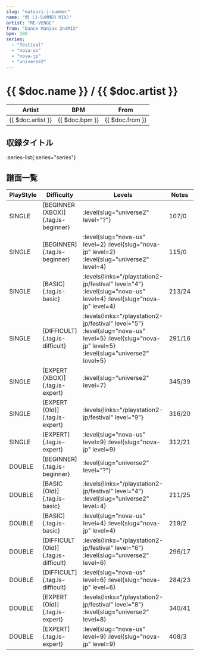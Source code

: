 ```yaml
---
slug: "matsuri-j-summer"
name: "祭 (J-SUMMER MIX)"
artist: "RE-VENGE"
from: "Dance Maniax 2ndMIX"
bpm: 180
series:
  - "festival"
  - "nova-us"
  - "nova-jp"
  - "universe2"
---
```


# {{ $doc.name }} / {{ $doc.artist }}

|Artist|BPM|From|
|------|---|----|
|{{ $doc.artist }}|{{ $doc.bpm }}|{{ $doc.from }}|

## 収録タイトル

:series-list{:series="series"}

## 譜面一覧

|PlayStyle|Difficulty|Levels|Notes|Movie|
|---------|----------|------|-----|-----|
|SINGLE|[BEGINNER (XBOX)]{.tag.is-beginner}|<div class="field is-grouped is-grouped-multiline"> :level{slug="universe2" level="?"}</div>|107/0||
|SINGLE|[BEGINNER]{.tag.is-beginner}|<div class="field is-grouped is-grouped-multiline"> :level{slug="nova-us" level=2} :level{slug="nova-jp" level=2} :level{slug="universe2" level=4}</div>|115/0||
|SINGLE|[BASIC]{.tag.is-basic}|<div class="field is-grouped is-grouped-multiline"> :levels{links="/playstation2-jp/festival" level="4"} :level{slug="nova-us" level=4} :level{slug="nova-jp" level=4}</div>|213/24||
|SINGLE|[DIFFICULT]{.tag.is-difficult}|<div class="field is-grouped is-grouped-multiline"> :levels{links="/playstation2-jp/festival" level="5"} :level{slug="nova-us" level=5} :level{slug="nova-jp" level=5} :level{slug="universe2" level=5}</div>|291/16||
|SINGLE|[EXPERT (XBOX)]{.tag.is-expert}|<div class="field is-grouped is-grouped-multiline"> :level{slug="universe2" level=7}</div>|345/39||
|SINGLE|[EXPERT (Old)]{.tag.is-expert}|<div class="field is-grouped is-grouped-multiline"> :levels{links="/playstation2-jp/festival" level="9"}</div>|316/20||
|SINGLE|[EXPERT]{.tag.is-expert}|<div class="field is-grouped is-grouped-multiline"> :level{slug="nova-us" level=9} :level{slug="nova-jp" level=9}</div>|312/21||
|DOUBLE|[BEGINNER]{.tag.is-beginner}|<div class="field is-grouped is-grouped-multiline"> :level{slug="universe2" level="?"}</div>|||
|DOUBLE|[BASIC (Old)]{.tag.is-basic}|<div class="field is-grouped is-grouped-multiline"> :levels{links="/playstation2-jp/festival" level="4"} :level{slug="universe2" level=4}</div>|211/25||
|DOUBLE|[BASIC]{.tag.is-basic}|<div class="field is-grouped is-grouped-multiline"> :level{slug="nova-us" level=4} :level{slug="nova-jp" level=4}</div>|219/2||
|DOUBLE|[DIFFICULT (Old)]{.tag.is-difficult}|<div class="field is-grouped is-grouped-multiline"> :levels{links="/playstation2-jp/festival" level="6"} :level{slug="universe2" level=6}</div>|296/17||
|DOUBLE|[DIFFICULT]{.tag.is-difficult}|<div class="field is-grouped is-grouped-multiline"> :level{slug="nova-us" level=6} :level{slug="nova-jp" level=6}</div>|284/23||
|DOUBLE|[EXPERT (Old)]{.tag.is-expert}|<div class="field is-grouped is-grouped-multiline"> :levels{links="/playstation2-jp/festival" level="8"} :level{slug="universe2" level=8}</div>|340/41||
|DOUBLE|[EXPERT]{.tag.is-expert}|<div class="field is-grouped is-grouped-multiline"> :level{slug="nova-us" level=9} :level{slug="nova-jp" level=9}</div>|408/3||
